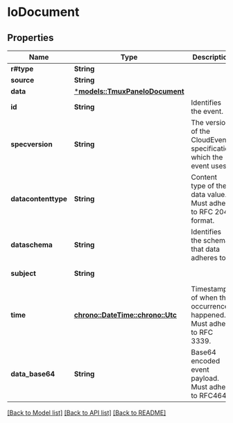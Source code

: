# IoDocument

## Properties
Name | Type | Description | Notes
------------ | ------------- | ------------- | -------------
**r#type** | **String** |  | [optional] [default to None]
**source** | **String** |  | [optional] [default to None]
**data** | [***models::TmuxPaneIoDocument**](TmuxPaneIoDocument.md) |  | [optional] [default to None]
**id** | **String** | Identifies the event. | 
**specversion** | **String** | The version of the CloudEvents specification which the event uses. | 
**datacontenttype** | **String** | Content type of the data value. Must adhere to RFC 2046 format. | [optional] [default to None]
**dataschema** | **String** | Identifies the schema that data adheres to. | [optional] [default to None]
**subject** | **String** |  | [optional] [default to Some("IoDocument".to_string())]
**time** | [**chrono::DateTime::<chrono::Utc>**](DateTime.md) | Timestamp of when the occurrence happened. Must adhere to RFC 3339. | [optional] [default to None]
**data_base64** | **String** | Base64 encoded event payload. Must adhere to RFC4648. | [optional] [default to None]

[[Back to Model list]](../README.md#documentation-for-models) [[Back to API list]](../README.md#documentation-for-api-endpoints) [[Back to README]](../README.md)


